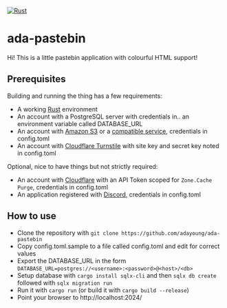 [![Rust](https://github.com/adayoung/ada-pastebin/actions/workflows/rust.yml/badge.svg)](https://github.com/adayoung/ada-pastebin/actions/workflows/rust.yml)

# ada-pastebin
Hi! This is a little pastebin application with colourful HTML support!

## Prerequisites

Building and running the thing has a few requirements:
 * A working [Rust](https://rustup.rs/) environment
 * An account with a PostgreSQL server with credentials in.. an environment variable called DATABASE_URL
 * An account with [Amazon S3](https://aws.amazon.com/s3/) or a [compatible service](https://www.s3compare.io/), credentials in config.toml
 * An account with [Cloudflare Turnstile](https://www.cloudflare.com/application-services/products/turnstile/) with site key and secret key noted in config.toml

 Optional, nice to have things but not strictly required:
 <!-- * An account with [Google Cloud Platform](https://cloud.google.com/) with [Google Drive API (v3)](https://developers.google.com/drive/) enabled, credentials in config.toml -->
 * An account with [Cloudflare](https://www.cloudflare.com/) with an API Token scoped for `Zone.Cache Purge`, credentials in config.toml
 * An application registered with [Discord](https://discord.dev/), credentials in config.toml

## How to use

 * Clone the repository with `git clone https://github.com/adayoung/ada-pastebin`
 * Copy config.toml.sample to a file called config.toml and edit for correct values
 * Export the DATABASE_URL in the form `DATABASE_URL=postgres://<username>:<password>@<host>/<db>`
 * Setup database with `cargo install sqlx-cli` and then `sqlx db create` followed with `sqlx migration run`
 * Run it with `cargo run` (or build it with `cargo build --release`)
 * Point your browser to http://localhost:2024/
